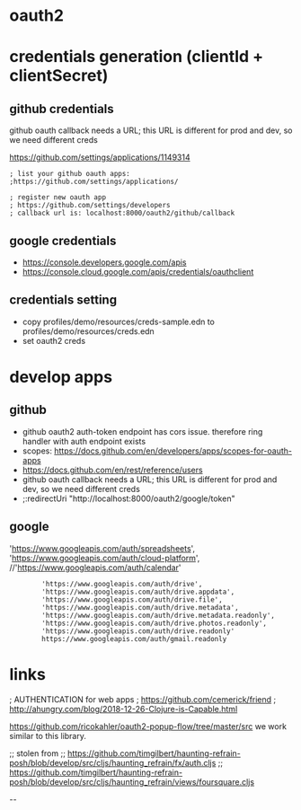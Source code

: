 # oauth2

# credentials generation (clientId + clientSecret)

## github credentials

  github oauth callback needs a URL; this URL is different for prod and dev, so we need different creds 

  https://github.com/settings/applications/1149314

    ; list your github oauth apps:
    ;https://github.com/settings/applications/
    
    ; register new oauth app
    ; https://github.com/settings/developers
    ; callback url is: localhost:8000/oauth2/github/callback    
    
## google credentials
  - https://console.developers.google.com/apis
  - https://console.cloud.google.com/apis/credentials/oauthclient

## credentials setting
- copy profiles/demo/resources/creds-sample.edn to profiles/demo/resources/creds.edn 
- set oauth2 creds

# develop apps

## github
- github oauth2 auth-token endpoint has cors issue. therefore ring handler with auth endpoint exists
- scopes: https://docs.github.com/en/developers/apps/scopes-for-oauth-apps
- https://docs.github.com/en/rest/reference/users
- github oauth callback needs a URL; this URL is different for prod and dev, so we need different creds
- ;:redirectUri "http://localhost:8000/oauth2/google/token"

## google

'https://www.googleapis.com/auth/spreadsheets',
            'https://www.googleapis.com/auth/cloud-platform',
            //'https://www.googleapis.com/auth/calendar'

            'https://www.googleapis.com/auth/drive',
            'https://www.googleapis.com/auth/drive.appdata',
            'https://www.googleapis.com/auth/drive.file',
            'https://www.googleapis.com/auth/drive.metadata',
            'https://www.googleapis.com/auth/drive.metadata.readonly',
            'https://www.googleapis.com/auth/drive.photos.readonly',
            'https://www.googleapis.com/auth/drive.readonly'
            https://www.googleapis.com/auth/gmail.readonly

# links

; AUTHENTICATION for web apps
; https://github.com/cemerick/friend
; http://ahungry.com/blog/2018-12-26-Clojure-is-Capable.html

https://github.com/ricokahler/oauth2-popup-flow/tree/master/src
we work similar to this library. 

;; stolen from
;; https://github.com/timgilbert/haunting-refrain-posh/blob/develop/src/cljs/haunting_refrain/fx/auth.cljs
;; https://github.com/timgilbert/haunting-refrain-posh/blob/develop/src/cljs/haunting_refrain/views/foursquare.cljs



--
